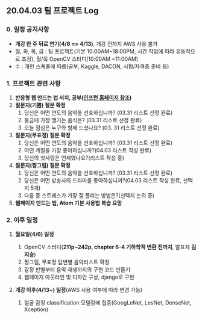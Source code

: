 ## 20.04.03 팀 프로젝트 Log

### 0. 일정 공지사항

- **개강 한 주 뒤로 연기(4/6 => 4/13)**, 개강 전까지 AWS 사용 불가
- 월, 화, 목, 금 : 팀 프로젝트(기본 10:00AM~18:00PM, 시간 작업에 따라 유동적으로 조정), 월/목 OpenCV 스터디(10:00AM ~11:00AM)
- 수 : 개인 스케줄에 따름(공부, Kaggle, DACON, 시험/자격증 준비 등)



### 1. 프로젝트 관련 사항

1. **반응형 웹 만드는 법 서치, 공부([인프런 홈페이지 참조](https://www.inflearn.com/courses?s=반응형))**
2. **질문지(기쁨) 질문 확정**
   1. 당신은 어떤 연도의 음악을 선호하십니까? (03.31 리스트 선정 완료)
   2. 불금에 가장 땡기는 음식은? (03.31 리스트 선정 완료)
   3. 오늘 점심은 누구와 함께 드셨나요? (03. 31 리스트 선정 완료)
3. **질문지(무표정) 질문 확정**
   1. 당신은 어떤 연도의 음악을 선호하십니까? (03.31 리스트 선정 완료)
   2. 어떤 계절을 가장 좋아하십니까?(04.03 리스트 작성 완료)
   3. 당신의 첫사랑은 언제였나요?(리스트 작성 중)
4. **질문지(찡그림) 질문 확정**
   1. 당신은 어떤 연도의 음악을 선호하십니까? (03.31 리스트 선정 완료)
   2. 당신은 어떤 방송사의 드라마를 좋아하십니까?(04.03 리스트 작성 완료, 선택지 5개)
   3. 다음 중 스트레스가 가장 잘 풀리는 방법은?(선택지 논의 중)
5. **웹페이지 만드는 법, Atom 기본 사용법 복습 요망**



### 2. 이후 일정

1. **월요일(4/6) 일정**

   1. OpenCV 스터디(**211p~242p, chapter 6-4 기하학적 변환 전까지**, 발표자 **김지승**)
   2. 찡그림, 무표정 답변별 음악리스트 확정
   3. 감정 판별부터 음악 재생까지의 구현 코드 만들기
   4. 웹페이지 아웃라인 및 디자인 구상, django로 구현

   

2. **개강 이후(4/13~) 일정**(AWS 사용 여부에 따라 변경 가능)

   1. 얼굴 감정 classification 모델링에 집중(GoogLeNet, LesNet, DenseNet, Xception)
